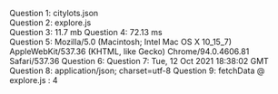 Question 1: citylots.json <br/>
Question 2: explore.js <br/>
Question 3: 11.7 mb
Question 4: 72.13 ms <br/>
Question 5: Mozilla/5.0 (Macintosh; Intel Mac OS X 10_15_7) AppleWebKit/537.36 (KHTML, like Gecko) Chrome/94.0.4606.81 Safari/537.36
Question 6: 
Question 7: Tue, 12 Oct 2021 18:38:02 GMT
Question 8: application/json; charset=utf-8
Question 9: fetchData @ explore.js : 4
